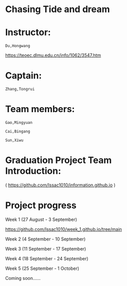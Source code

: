# Chasing Tide and dream

# Instructor:

    Du,Hongwang 
https://teoec.dlmu.edu.cn/info/1062/3547.htm

# Captain: 

    Zhang,Tongrui

# Team members: 

    Gao,Mingyuan 

    Cai,Bingang 

    Sun,Xiwu

# Graduation Project Team Introduction:

( https://github.com/Issac1010/information.github.io )

# Project progress

Week 1 (27 August - 3 September) 

https://github.com/Issac1010/week_1.github.io/tree/main

Week 2 (4 September - 10 September)

Week 3 (11 September - 17 September)

Week 4 (18 September - 24 September)

Week 5 (25 September - 1 October)

Coming soon......
